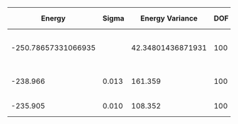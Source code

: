 | Energy              | Sigma   | Energy Variance   | DOF | Method                                                       | Data Repository |
|---------------------|---------|-------------------|-----|--------------------------------------------------------------|-----------------|
| -250.78657331066935 |         | 42.34801436871931 | 100 | DMRG (bond dimension = 1024)                                 |                 |
| -238.966            | 0.013   | 161.359           | 100 | RBM (alpha = 1)                                              |                 |
| -235.905            | 0.010   | 108.352           | 100 | Jastrow baseline                                             |                 |
